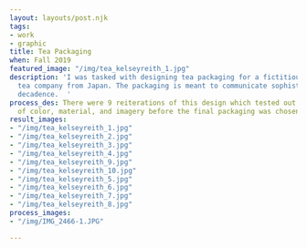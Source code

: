 ```yaml
---
layout: layouts/post.njk
tags:
- work
- graphic
title: Tea Packaging
when: Fall 2019
featured_image: "/img/tea_kelseyreith_1.jpg"
description: 'I was tasked with designing tea packaging for a fictitious high quality
  tea company from Japan. The packaging is meant to communicate sophistication and
  decadence.  '
process_des: There were 9 reiterations of this design which tested out different uses
  of color, material, and imagery before the final packaging was chosen.
result_images:
- "/img/tea_kelseyreith_1.jpg"
- "/img/tea_kelseyreith_2.jpg"
- "/img/tea_kelseyreith_3.jpg"
- "/img/tea_kelseyreith_4.jpg"
- "/img/tea_kelseyreith_9.jpg"
- "/img/tea_kelseyreith_10.jpg"
- "/img/tea_kelseyreith_5.jpg"
- "/img/tea_kelseyreith_6.jpg"
- "/img/tea_kelseyreith_7.jpg"
- "/img/tea_kelseyreith_8.jpg"
process_images:
- "/img/IMG_2466-1.JPG"

---
```

